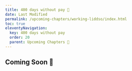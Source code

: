 ```yaml
---
title: 400 days without pay 🔏
date: Last Modified 
permalink: /upcoming-chapters/working-liddso/index.html
toc: true
eleventyNavigation:
  key: 400 days without pay 
  order: 20
  parent: Upcoming Chapters 🔏
---
```


## Coming Soon 🔏
